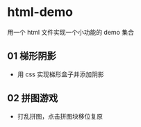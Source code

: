 # html-demo

用一个 html 文件实现一个小功能的 demo 集合

## 01 梯形阴影
+ 用 css 实现梯形盒子并添加阴影

## 02 拼图游戏
+ 打乱拼图，点击拼图块移位复原

